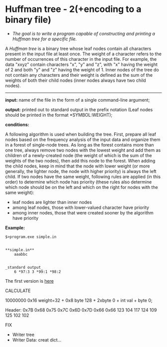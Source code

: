# Huffman tree - 2(+encoding to a binary file)
- *The goal is to write a program capable of constructing and printing a Huffman tree for a specific file.*

A *Huffman tree* is a binary tree whose leaf nodes contain all characters present in the input file at least once. The weight of a character refers to the number of occurrences of this character in the input file. For example, the data "xxyz" contain characters "x", "y" and "z", with "x" having the weight of 2 and both "y" and "z" having the weight of 1. Inner nodes of the tree do not contain any characters and their weight is defined as the sum of the weights of both their child nodes (inner nodes always have two child nodes).

---



**input:** name of the file in the form of a single command-line argument;

**output:** printed out to standard output in the prefix notation (Leaf nodes should be printed in the format *SYMBOL:WEIGHT);

**conditions:** 

A following algorithm is used when building the tree.
First, prepare all leaf nodes based on the frequency analysis of the input data and organize them in a forest of single-node trees. As long as the forest contains more than one tree, always remove two nodes with the lowest weight and add them as children of a newly-created node (the weight of which is the sum of the weights of the two nodes), then add this node to the forest. When adding the child nodes, keep in mind that the node with lower weight (or more generally, the lighter node, the node with higher priority) is always the left child. If two nodes have the same weight, following rules are applied (in this order) to determine which node has priority (these rules also determine which node should be on the left and which on the right for nodes with the same weight):

- leaf nodes are lighter than inner nodes
- among leaf nodes, those with lower-valued character have priority
- among inner nodes, those that were created sooner by the algorithm have priority

**Example:**
```
$>program.exe simple.in


**simple.in**
    aaabbc


_standard output_
    6 *97:3 3 *99:1 *98:2
```

The first version is [here](https://github.com/MarkSeliverstov/HW_Uni/tree/main/ProgrammingInCS/Huffman)

CALCULATE

10000000 0x16 weight=32 + 0x8
byte 128 + 2xbyte 0 + int val + byte 0;

Header: 
    0x7B 0x68 0x75 0x7C 0x6D 0x7D 0x66 0x66
    123 104 117 124 109 125 102 102

FIX
 - Writer tree
 - Writer Data: creat dict...